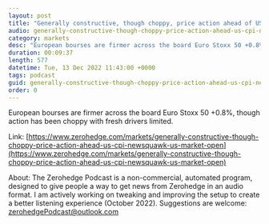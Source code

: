 ```yaml
---
layout: post
title: "Generally constructive, though choppy, price action ahead of US CPI - Newsquawk US Market Open"
audio: generally-constructive-though-choppy-price-action-ahead-us-cpi-newsquawk-us-market-open-0
category: markets
desc: "European bourses are firmer across the board Euro Stoxx 50 +0.8%, though action has been choppy with fresh drivers limited."
duration: 00:09:37
length: 577
datetime: Tue, 13 Dec 2022 11:43:00 +0000
tags: podcast
guid: generally-constructive-though-choppy-price-action-ahead-us-cpi-newsquawk-us-market-open-0
order: 0
---
```

European bourses are firmer across the board Euro Stoxx 50 +0.8%, though action has been choppy with fresh drivers limited.

Link: [https://www.zerohedge.com/markets/generally-constructive-though-choppy-price-action-ahead-us-cpi-newsquawk-us-market-open](https://www.zerohedge.com/markets/generally-constructive-though-choppy-price-action-ahead-us-cpi-newsquawk-us-market-open)

About: The Zerohedge Podcast is a non-commercial, automated program, designed to give people a way to get news from Zerohedge in an audio format.  I am actively working on tweaking and improving the setup to create a better listening experience (October 2022).  Suggestions are welcome: [zerohedgePodcast@outlook.com](mailto:zerohedgePodcast@outlook.com)